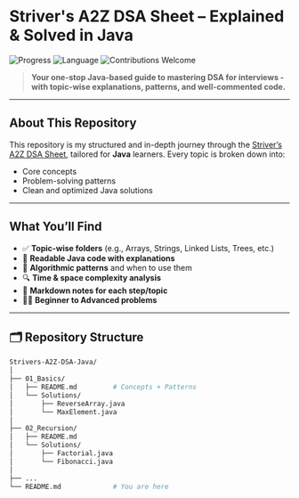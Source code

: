 # Striver's A2Z DSA Sheet – Explained & Solved in Java

![Progress](https://img.shields.io/badge/Progress-10%25-lightgrey)
![Language](https://img.shields.io/badge/Language-Java-blue)
![Contributions Welcome](https://img.shields.io/badge/Contributions-Welcome-ff69b4)

> **Your one-stop Java-based guide to mastering DSA for interviews - with topic-wise explanations, patterns, and well-commented code.**

---

##  About This Repository

This repository is my structured and in-depth journey through the [Striver’s A2Z DSA Sheet](https://takeuforward.org/interviews/strivers-sde-sheet-top-coding-interview-problems/), tailored for **Java** learners. Every topic is broken down into:
- Core concepts
- Problem-solving patterns
- Clean and optimized Java solutions

---

##  What You’ll Find

- ✅ **Topic-wise folders** (e.g., Arrays, Strings, Linked Lists, Trees, etc.)
- 📘 **Readable Java code with explanations**
- 🧩 **Algorithmic patterns** and when to use them
- 🔍 **Time & space complexity analysis**
- 📝 **Markdown notes for each step/topic**
- 🧑‍💻 **Beginner to Advanced problems**

---

## 🗂️ Repository Structure

```bash
Strivers-A2Z-DSA-Java/
│
├── 01_Basics/
│   ├── README.md         # Concepts + Patterns
│   └── Solutions/
│       ├── ReverseArray.java
│       └── MaxElement.java
│
├── 02_Recursion/
│   ├── README.md
│   └── Solutions/
│       ├── Factorial.java
│       └── Fibonacci.java
│
├── ...
└── README.md             # You are here
